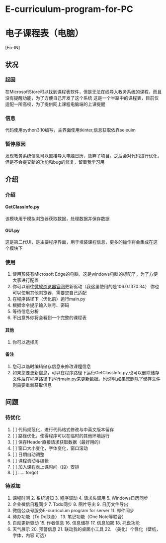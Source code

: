 # E-curriculum-program-for-PC
# 电子课程表（电脑）
[En-IN]

## 状况
### 起因
在MicrosoftStore可以找到课程表软件，但是无法在线导入教务系统的课程，而且没有提醒功能，为了方便自己开发了这个系统
这是一个半路中的课程表，目前仅适配一所高校，为了提供网上课程电脑端的上课提醒
### 信息
代码使用python3.10编写，主界面使用tkinter,信息获取依靠seleuim
### 暂停原因
发现教务系统信息可以直接导入电脑日历，放弃了项目。之后会对代码进行优化，但是不会提交新的功能和bug的修复，留着我学习用

## 介绍
### 介绍
#### GetClassInfo.py
该模块用于模拟浏览器获取数据，处理数据并保存数据
#### GUI.py
这是第二代UI，是主要程序界面，用于填装课程信息，更多的操作将会集成在这个模块下

### 使用
1. 使用预装有Microsoft Edge的电脑，这是windows电脑的标配了，为了方便大家进行配置
2. 你可以前往[微软浏览器官网](https://developer.microsoft.com/en-us/microsoft-edge/tools/webdriver/)更新驱动（我这里使用的是106.0.1370.34）
你也可以使用其他浏览器，需要您自己适配
3. 在程序路径下（优化前）运行main.py
4. 根据命令提示输入账号、密码
5. 等待信息分析
6. 不出意外你将会看到一个完整的课程表
#### 其他
1. 你可以选择周
#### 备注
1. 您可以临时编辑储存信息来修改课程信息
2. 如果您要更新信息，可以在程序路径下运行GetClassInfo.py,也可以删除储存文件后在程序路径下运行main.py来更新数据。也说明,如果您删除了储存文件则需要重新获取信息

## 问题
### 待优化
1. [ ] 代码规范化，进行代码格式修改与中英文版本留存
2. [ ] 路径优化，使得程序可以在临时的其他环境运行
3. [ ] 保存Header直接请求获取数据（最好用的）
4. [ ] 窗口大小变化，字体变化，窗口滚动
5. [ ] 日期自动调整
6. [ ] 课程调动与编辑
7. [ ] 加入课程表上课时间（段）安排
8. [ ] ……forgot
### 待添加
1. 课程时间 2. 系统通知 3. 程序调动 4. 请求头调用 5. Windows日历同步
6. 企业微信日程同步 7. Todo同步 8. 图片导出 9. 日历文件导出 
10. 微信公众号服务E-curriculum program for server 11. 邮件同步
12. 待办功能（To Do联合） 13. 笔记功能（One Note等联合）
14. 自动更新驱动 15. 作者信息 16. 信息储存 17. 信息加密 18. 托盘功能
19. 天气展示 20. 预警信息 21. 联动我的桌面小工具 22. （美化）个性化（壁纸，字体，内容 可选）

